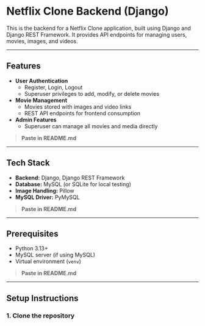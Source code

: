 # Netflix Clone Backend (Django)

This is the backend for a Netflix Clone application, built using Django and Django REST Framework. It provides API endpoints for managing users, movies, images, and videos.

---

## Features

- **User Authentication**
  - Register, Login, Logout
  - Superuser privileges to add, modify, or delete movies
- **Movie Management**
  - Movies stored with images and video links
  - REST API endpoints for frontend consumption
- **Admin Features**
  - Superuser can manage all movies and media directly

> **Paste in README.md**

---

## Tech Stack

- **Backend:** Django, Django REST Framework
- **Database:** MySQL (or SQLite for local testing)
- **Image Handling:** Pillow
- **MySQL Driver:** PyMySQL

> **Paste in README.md**

---

## Prerequisites

- Python 3.13+
- MySQL server (if using MySQL)
- Virtual environment (`venv`)

> **Paste in README.md**

---

## Setup Instructions

### 1. Clone the repository

